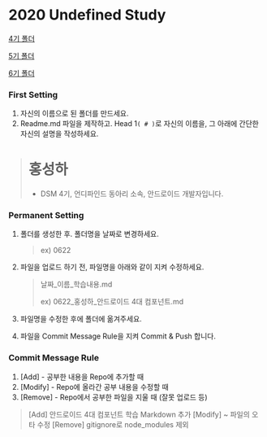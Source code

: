 # 2020 Undefined Study

[4기 폴더](https://github.com/DSM-Undefined/2020-Study/blob/master/4th)

[5기 폴더](https://github.com/DSM-Undefined/2020-Study/blob/master/5th)

[6기 폴더](https://github.com/DSM-Undefined/2020-Study/blob/master/6th)

### First Setting

1. 자신의 이름으로 된 폴더를 만드세요.
2. Readme.md 파일을 제작하고. Head 1`( # )`로 자신의 이름을, 그 아래에 간단한 자신의 설명을 작성하세요.


> # 홍성하
>
> - DSM 4기, 언디파인드 동아리 소속, 안드로이드 개발자입니다.

### Permanent Setting

1. 폴더를 생성한 후. 폴더명을 날짜로 변경하세요.

   > ex) 0622

2. 파일을 업로드 하기 전, 파일명을 아래와 같이 지켜 수정하세요.

   > 날짜\_이름\_학습내용.md
   >
   > ex) 0622\_홍성하\_안드로이드 4대 컴포넌트.md

3. 파일명을 수정한 후에 폴더에 옮겨주세요.

4. 파일을 Commit Message Rule을 지켜 Commit & Push 합니다.

### Commit Message Rule

1. [Add] - 공부한 내용을 Repo에 추가할 때
2. [Modify] - Repo에 올라간 공부 내용을 수정할 때
3. [Remove] - Repo에서 공부한 파일을 지울 때 (잘못 업로드 등)

> [Add] 안드로이드 4대 컴포넌트 학습 Markdown 추가
> [Modify] ~ 파일의 오타 수정
> [Remove] gitignore로 node_modules 제외